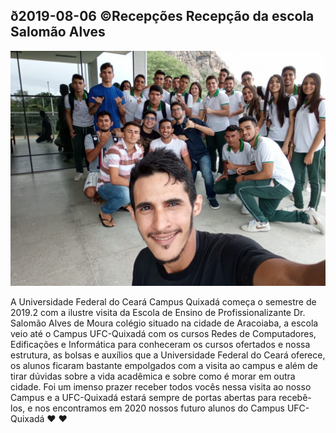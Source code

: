 ## ð2019-08-06 ©Recepções Recepção da escola Salomão Alves

![](__capa.jpg)

A Universidade Federal do Ceará Campus Quixadá começa o semestre de 2019.2 com a ilustre visita da Escola de Ensino de Profissionalizante Dr. Salomão Alves de Moura colégio situado na cidade de Aracoiaba, a escola veio até o Campus UFC-Quixadá com os cursos Redes de Computadores, Edificações e Informática para conheceram os cursos ofertados e nossa estrutura, as bolsas e auxílios que a Universidade Federal do Ceará oferece, os alunos ficaram bastante empolgados com a visita ao campus e além de tirar dúvidas sobre a vida acadêmica e sobre como é morar em outra cidade. Foi um imenso prazer receber todos vocês nessa visita ao nosso Campus e a UFC-Quixadá estará sempre de portas abertas para recebê-los, e nos encontramos em 2020 nossos futuro alunos do Campus
UFC-Quixadá ❤️ ❤️
